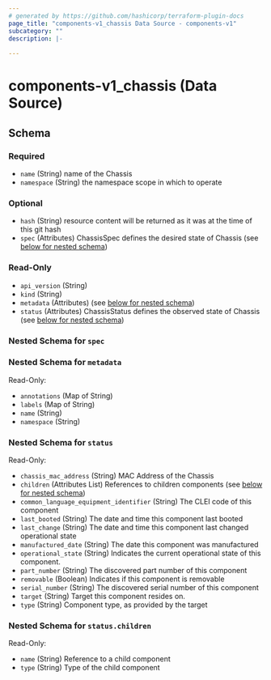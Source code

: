 ```yaml
---
# generated by https://github.com/hashicorp/terraform-plugin-docs
page_title: "components-v1_chassis Data Source - components-v1"
subcategory: ""
description: |-
  
---
```


# components-v1_chassis (Data Source)





<!-- schema generated by tfplugindocs -->
## Schema

### Required

- `name` (String) name of the Chassis
- `namespace` (String) the namespace scope in which to operate

### Optional

- `hash` (String) resource content will be returned as it was at the time of this git hash
- `spec` (Attributes) ChassisSpec defines the desired state of Chassis (see [below for nested schema](#nestedatt--spec))

### Read-Only

- `api_version` (String)
- `kind` (String)
- `metadata` (Attributes) (see [below for nested schema](#nestedatt--metadata))
- `status` (Attributes) ChassisStatus defines the observed state of Chassis (see [below for nested schema](#nestedatt--status))

<a id="nestedatt--spec"></a>
### Nested Schema for `spec`


<a id="nestedatt--metadata"></a>
### Nested Schema for `metadata`

Read-Only:

- `annotations` (Map of String)
- `labels` (Map of String)
- `name` (String)
- `namespace` (String)


<a id="nestedatt--status"></a>
### Nested Schema for `status`

Read-Only:

- `chassis_mac_address` (String) MAC Address of the Chassis
- `children` (Attributes List) References to children components (see [below for nested schema](#nestedatt--status--children))
- `common_language_equipment_identifier` (String) The CLEI code of this component
- `last_booted` (String) The date and time this component last booted
- `last_change` (String) The date and time this component last changed operational state
- `manufactured_date` (String) The date this component was manufactured
- `operational_state` (String) Indicates the current operational state of this component.
- `part_number` (String) The discovered part number of this component
- `removable` (Boolean) Indicates if this component is removable
- `serial_number` (String) The discovered serial number of this component
- `target` (String) Target this component resides on.
- `type` (String) Component type, as provided by the target

<a id="nestedatt--status--children"></a>
### Nested Schema for `status.children`

Read-Only:

- `name` (String) Reference to a child component
- `type` (String) Type of the child component
